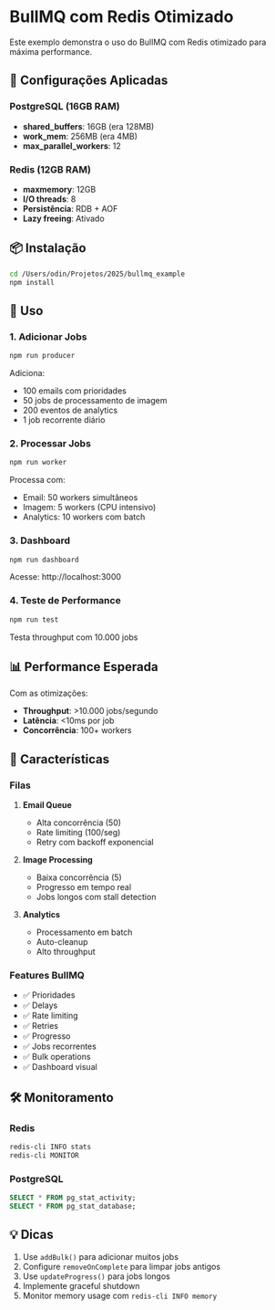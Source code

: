 # BullMQ com Redis Otimizado

Este exemplo demonstra o uso do BullMQ com Redis otimizado para máxima performance.

## 🚀 Configurações Aplicadas

### PostgreSQL (16GB RAM)
- **shared_buffers**: 16GB (era 128MB)
- **work_mem**: 256MB (era 4MB)
- **max_parallel_workers**: 12

### Redis (12GB RAM)
- **maxmemory**: 12GB
- **I/O threads**: 8
- **Persistência**: RDB + AOF
- **Lazy freeing**: Ativado

## 📦 Instalação

```bash
cd /Users/odin/Projetos/2025/bullmq_example
npm install
```

## 🎯 Uso

### 1. Adicionar Jobs
```bash
npm run producer
```
Adiciona:
- 100 emails com prioridades
- 50 jobs de processamento de imagem
- 200 eventos de analytics
- 1 job recorrente diário

### 2. Processar Jobs
```bash
npm run worker
```
Processa com:
- Email: 50 workers simultâneos
- Imagem: 5 workers (CPU intensivo)
- Analytics: 10 workers com batch

### 3. Dashboard
```bash
npm run dashboard
```
Acesse: http://localhost:3000

### 4. Teste de Performance
```bash
npm run test
```
Testa throughput com 10.000 jobs

## 📊 Performance Esperada

Com as otimizações:
- **Throughput**: >10.000 jobs/segundo
- **Latência**: <10ms por job
- **Concorrência**: 100+ workers

## 🔧 Características

### Filas
1. **Email Queue**
   - Alta concorrência (50)
   - Rate limiting (100/seg)
   - Retry com backoff exponencial

2. **Image Processing**
   - Baixa concorrência (5)
   - Progresso em tempo real
   - Jobs longos com stall detection

3. **Analytics**
   - Processamento em batch
   - Auto-cleanup
   - Alto throughput

### Features BullMQ
- ✅ Prioridades
- ✅ Delays
- ✅ Rate limiting
- ✅ Retries
- ✅ Progresso
- ✅ Jobs recorrentes
- ✅ Bulk operations
- ✅ Dashboard visual

## 🛠️ Monitoramento

### Redis
```bash
redis-cli INFO stats
redis-cli MONITOR
```

### PostgreSQL
```sql
SELECT * FROM pg_stat_activity;
SELECT * FROM pg_stat_database;
```

## 💡 Dicas

1. Use `addBulk()` para adicionar muitos jobs
2. Configure `removeOnComplete` para limpar jobs antigos
3. Use `updateProgress()` para jobs longos
4. Implemente graceful shutdown
5. Monitor memory usage com `redis-cli INFO memory`